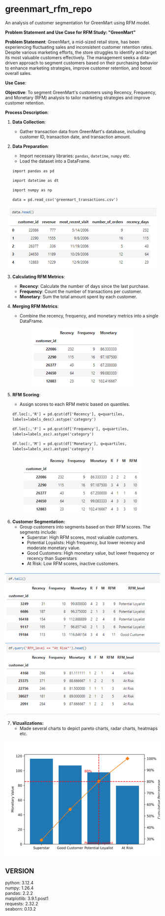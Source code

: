 # greenmart_rfm_repo
An analysis of customer segmentation for GreenMart using RFM model.

**Problem Statement and Use Case for RFM Study: "GreenMart"**

**Problem Statement**:
GreenMart, a mid-sized retail store, has been experiencing fluctuating sales and inconsistent customer retention rates. Despite various marketing efforts, the store struggles to identify and target its most valuable customers effectively. The management seeks a data-driven approach to segment customers based on their purchasing behavior to enhance marketing strategies, improve customer retention, and boost overall sales.

**Use Case**:

**Objective**: To segment GreenMart's customers using Recency, Frequency, and Monetary (RFM) analysis to tailor marketing strategies and improve customer retention.

**Process Description**:

1. **Data Collection**:
   - Gather transaction data from GreenMart's database, including customer ID, transaction date, and transaction amount.

2. **Data Preparation**:
   - Import necessary libraries: `pandas`, `datetime`, `numpy` etc.
   - Load the dataset into a DataFrame.


   `import pandas as pd`
   
   `import datetime as dt`
   
   `import numpy as np`

   `data = pd.read_csv('greenmart_transactions.csv')`

<div style="text-align: center;">
  <img src="Images/Screenshot (158).png" alt="GreenMart head">
</div>

3. **Calculating RFM Metrics**:
   - **Recency**: Calculate the number of days since the last purchase.
   - **Frequency**: Count the number of transactions per customer.
   - **Monetary**: Sum the total amount spent by each customer.


4. **Merging RFM Metrics**:
   - Combine the recency, frequency, and monetary metrics into a single DataFrame.
  
<div style="text-align: center;">
  <img src="Images/Screenshot (160).png" alt="RFM">
</div>

5. **RFM Scoring**:
   - Assign scores to each RFM metric based on quantiles.

    `df.loc[:,'R'] = pd.qcut(df['Recency'], q=quartiles, labels=labels_desc).astype('category')`

    `df.loc[:,'F'] = pd.qcut(df['Frequency'], q=quartiles, labels=labels_asc).astype('category')`

    `df.loc[:,'M'] = pd.qcut(df['Monetary'], q=quartiles, labels=labels_asc).astype('category')`

<div style="text-align: center;">
  <img src="Images/Screenshot (162).png" alt="RFM scores">
</div>

6. **Customer Segmentation:**
    - Group customers into segments based on their RFM scores.
    The segments include:
        - Superstar: High RFM scores, most valuable customers.
        - Potential Loyalists: High frequency, but lower recency and moderate monetary value.
        - Good Customers: High monetary value, but lower frequency or recency than Superstars
        - At Risk: Low RFM scores, inactive customers.

<div style="text-align: center;">
  <img src="Images/Screenshot (164).png" alt="RFM Segment">
</div>

7. **Vizualizations:**
    - Made several charts to depict pareto charts, radar charts, heatmaps etc.

<div style="text-align: center;">
  <img src="Images/pareto_rfm.jpg" alt="RFM Pareto Chart">
</div>

**VERSION**
---
<div>python: 3.12.4</div>
<div>numpy: 1.26.4</div>
<div>pandas: 2.2.2</div>
<div>matplotlib: 3.9.1.post1</div>
<div>requests: 2.32.2</div>
<div>seaborn: 0.13.2</div>